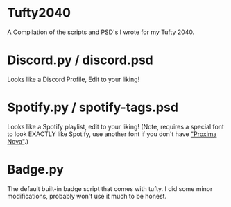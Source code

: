 # Tufty2040
A Compilation of the scripts and PSD's I wrote for my Tufty 2040.

# Discord.py / discord.psd
Looks like a Discord Profile, Edit to your liking!

# Spotify.py / spotify-tags.psd
Looks like a Spotify playlist, edit to your liking! (Note, requires a special font to look EXACTLY like Spotify, use another font if you don't have ["Proxima Nova"](https://freefontsfamily.com/proxima-nova-font-family-free-download/).)

# Badge.py
The default built-in badge script that comes with tufty. I did some minor modifications, probably won't use it much to be honest.